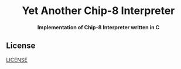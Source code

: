 
<h1 align="center">
  Yet Another Chip-8 Interpreter
  <br>
</h1>

<h4 align="center">Implementation of Chip-8 Interpreter written in C</h4>

## License
<a href="https://github.com/AI-mozi/yacc/blob/master/LICENSE">LICENSE</a>

